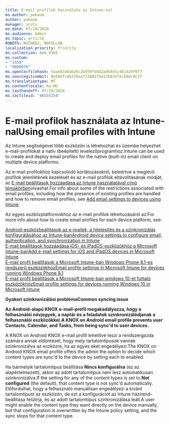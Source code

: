 ```yaml
---
title: E-mail profilok használata az Intune-nal
ms.author: pebaum
author: pebaum
manager: scotv
ms.date: 07/28/2020
ms.audience: Admin
ms.topic: article
ROBOTS: NOINDEX, NOFOLLOW
localization_priority: Priority
ms.collection: Adm_O365
ms.custom:
- "1559"
- "9000076"
ms.openlocfilehash: 5aae83a0ab26c2bd59fddd2ad64d1c461d29f0f7
ms.sourcegitcommit: 0e50dfcdb3f6aa72368279e23b83efecb9dc9c3f
ms.translationtype: MT
ms.contentlocale: hu-HU
ms.lasthandoff: 07/28/2020
ms.locfileid: "46555254"
---
```

# <a name="using-email-profiles-with-intune"></a><span data-ttu-id="22122-102">E-mail profilok használata az Intune-nal</span><span class="sxs-lookup"><span data-stu-id="22122-102">Using email profiles with Intune</span></span>

<span data-ttu-id="22122-103">Az Intune segítségével több eszközön is létrehozhat és üzembe helyezhet e-mail-profilokat a natív (beépített) levelezőprogramhoz.</span><span class="sxs-lookup"><span data-stu-id="22122-103">Intune can be used to create and deploy email profiles for the native (built-in) email client on multiple device platforms.</span></span>

<span data-ttu-id="22122-104">Az e-mail profilokhoz kapcsolódó korlátozásokról, beleértve a meglévő profilok jelenlétének kezelését és az e-mail profilok eltávolításának módját, az [E-mail beállítások hozzáadása az Intune használatával című témakörben](https://docs.microsoft.com/intune/email-settings-configure)olvashat.</span><span class="sxs-lookup"><span data-stu-id="22122-104">For info about some of the restrictions associated with email profiles, including how the presence of existing profiles are handled and how to remove email profiles, see [Add email settings to devices using Intune](https://docs.microsoft.com/intune/email-settings-configure).</span></span>

<span data-ttu-id="22122-105">Az egyes eszközplatformokhoz az e-mail profilok létrehozásáról az:</span><span class="sxs-lookup"><span data-stu-id="22122-105">For more info about how to create email profiles for each device platform, see:</span></span>

[<span data-ttu-id="22122-106">Android-eszközbeállítások az e-mailek, a hitelesítés és a szinkronizálás konfigurálásához az Intune-ban</span><span class="sxs-lookup"><span data-stu-id="22122-106">Android device settings to configure email, authentication, and synchronization in Intune</span></span>](https://docs.microsoft.com/intune/email-settings-android)  
[<span data-ttu-id="22122-107">E-mail beállítások hozzáadása iOS- és iPadOS-eszközökhöz a Microsoft Intune-ban</span><span class="sxs-lookup"><span data-stu-id="22122-107">Add e-mail settings for iOS and iPadOS devices in Microsoft Intune</span></span>](https://docs.microsoft.com/intune/email-settings-ios)  
[<span data-ttu-id="22122-108">E-mail profil beállítások a Microsoft Intune-ban Windows Phone 8.1-es rendszerű eszközökhöz</span><span class="sxs-lookup"><span data-stu-id="22122-108">Email profile settings in Microsoft Intune for devices running Windows Phone 8.1</span></span>](https://docs.microsoft.com/intune/email-settings-windows-phone-8-1)  
[<span data-ttu-id="22122-109">E-mail profil beállítások a Microsoft Intune-ban windows 10-et futtató eszközökhöz</span><span class="sxs-lookup"><span data-stu-id="22122-109">Email profile settings for devices running Windows 10 in Microsoft Intune</span></span>](https://docs.microsoft.com/intune/email-settings-windows-10)

<span data-ttu-id="22122-110">**Gyakori szinkronizálási probléma**</span><span class="sxs-lookup"><span data-stu-id="22122-110">**Common syncing issue**</span></span>

<span data-ttu-id="22122-111">**Az Android-alapú KNOX e-mail-profil megakadályozza, hogy a felhasználói névjegyek, a naptár és a feladatok szinkronizálódjanak a felhasználói eszközökkel.**</span><span class="sxs-lookup"><span data-stu-id="22122-111">**A KNOX on Android email profile prevents user Contacts, Calendar, and Tasks, from being sync'd to user devices.**</span></span>

<span data-ttu-id="22122-112">A KNOX on Android KNOX e-mail profil lehetővé teszi a rendszergazda számára annak eldöntését, hogy mely tartalomtípusok vannak szinkronizálva az eszközre, ha az egyes eket engedélyezi.</span><span class="sxs-lookup"><span data-stu-id="22122-112">The KNOX on Android KNOX email profile offers the admin the option to decide which content types are sync'd to the device by setting each to enabled.</span></span>

<span data-ttu-id="22122-113">Ha bármelyik tartalomtípus beállítása **Nincs konfigurálva** (ez az alapértelmezett), akkor az adott tartalomtípus nem lesz automatikusan szinkronizálva.</span><span class="sxs-lookup"><span data-stu-id="22122-113">If the setting for any of the content types is set to **Not configured** (the default), that content type is not sync'd automatically.</span></span> <span data-ttu-id="22122-114">Előfordulhat, hogy a felhasználó manuálisan engedélyezi a kívánt tartalomtípust az eszközön, de ezt a konfigurációt az Intune házirend-beállítása felülírja, és az adott tartalomtípus szinkronizálása leáll.</span><span class="sxs-lookup"><span data-stu-id="22122-114">A user might enable the content type they want directly on the device manually, but that configuration is overwritten by the Intune policy setting, and the sync stops for that content type.</span></span>

